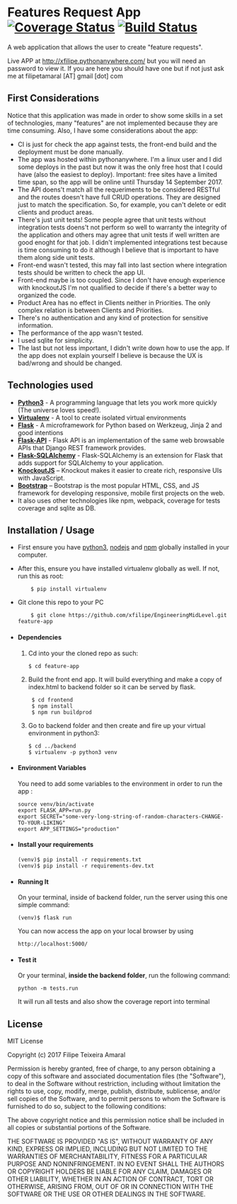 # Features Request App [![Coverage Status](https://coveralls.io/repos/github/xfilipe/EngineeringMidLevel/badge.svg)](https://coveralls.io/github/xfilipe/EngineeringMidLevel) [![Build Status](https://travis-ci.org/xfilipe/EngineeringMidLevel.svg?branch=master)](https://travis-ci.org/xfilipe/EngineeringMidLevel)

A web application that allows the user to create "feature requests".

Live APP at http://xfilipe.pythonanywhere.com/ but you will need an password to view it. If you are here you should have one but if not just ask me at filipetamaral [AT] gmail [dot] com

## First Considerations
Notice that this application was made in order to show some skills in a set of technologies, many "features" are not implemented because they are time consuming. Also, I have some considerations about the app:

* CI is just for check the app against tests, the front-end build and the deployment must be done manually.
* The app was hosted within pythonanywhere. I'm a linux user and I did some deploys in the past but now it was the only free host that I could have (also the easiest to deploy). Important: free sites have a limited time span, so the app will be online until Thursday 14 September 2017.
* The API doens't match all the requeriments to be considered RESTful and the routes doesn't have full CRUD operations. They are designed just to match the specification. So, for example, you can't delete or edit clients and product areas.
* There's just unit tests! Some people agree that unit tests without integration tests doens't not perform so well to warranty the integrity of the application and others may agree that unit tests if well written are good enoght for that job. I didn't implemented integrations test because is time consuming to do it although I believe that is important to have them along side unit tests.
* Front-end wasn't tested, this may fall into last section where integration tests should be written to check the app UI.
* Front-end maybe is too coupled. Since I don't have enough experience with knockoutJS I'm not qualified to decide if there's a better way to organized the code.
* Product Area has no effect in Clients neither in Priorities. The only complex relation is between Clients and Priorities.
* There's no authentication and any kind of protection for sensitive information.
* The performance of the app wasn't tested.
* I used sqlite for simplicity.
* The last but not less important, I didn't write down how to use the app. If the app does not explain yourself I believe is because the UX is bad/wrong and should be changed.

## Technologies used
* **[Python3](https://www.python.org/downloads/)** - A programming language that lets you work more quickly (The universe loves speed!).
* **[Virtualenv](https://virtualenv.pypa.io/en/stable/)** - A tool to create isolated virtual environments
* **[Flask](flask.pocoo.org/)** - A microframework for Python based on Werkzeug, Jinja 2 and good intentions
* **[Flask-API](http://www.flaskapi.org/)** - Flask API is an implementation of the same web browsable APIs that Django REST framework provides.
* **[Flask-SQLAlchemy](http://flask-sqlalchemy.pocoo.org/2.1/)** - Flask-SQLAlchemy is an extension for Flask that adds support for SQLAlchemy to your application.
* **[KnockoutJS](http://knockoutjs.com/)** – Knockout makes it easier to create rich, responsive UIs with JavaScript.
* **[Bootstrap](http://getbootstrap.com/)** – Bootstrap is the most popular HTML, CSS, and JS framework for developing responsive, mobile first projects on the web.
* It also uses other technologies like npm, webpack, coverage for tests coverage and sqlite as DB.


## Installation / Usage
* First ensure you have [python3](https://www.python.org), [nodejs](https://nodejs.org/en/) and [npm](https://nodejs.org/en/) globally installed in your computer.
* After this, ensure you have installed virtualenv globally as well. If not, run this as root:
    ```
        $ pip install virtualenv
    ```
* Git clone this repo to your PC
    ```
        $ git clone https://github.com/xfilipe/EngineeringMidLevel.git feature-app
    ```


* #### Dependencies
    1. Cd into your the cloned repo as such:
        ```
        $ cd feature-app
        ```
    2. Build the front end app. It will build everything and make a copy of index.html to backend folder so it can be served by flask.
       ```
        $ cd frontend
        $ npm install
        $ npm run buildprod
        ```
    3. Go to backend folder and then create and fire up your virtual environment in python3:
        ```
        $ cd ../backend
        $ virtualenv -p python3 venv
        ```

* #### Environment Variables
    You need to add some variables to the environment in order to run the app :
    ```
    source venv/bin/activate
    export FLASK_APP=run.py
    export SECRET="some-very-long-string-of-random-characters-CHANGE-TO-YOUR-LIKING"
    export APP_SETTINGS="production"
    ```

* #### Install your requirements
    ```
    (venv)$ pip install -r requirements.txt
    (venv)$ pip install -r requirements-dev.txt
    ```

* #### Running It
    On your terminal, inside of backend folder, run the server using this one simple command:
    ```
    (venv)$ flask run
    ```
    You can now access the app on your local browser by using
    ```
    http://localhost:5000/
    ```

* #### Test it
    Or your terminal, **inside the backend folder**, run the following command:
    ```
    python -m tests.run
    ```
    It will run all tests and also show the coverage report into terminal


## License
MIT License

Copyright (c) 2017 Filipe Teixeira Amaral

Permission is hereby granted, free of charge, to any person obtaining a copy
of this software and associated documentation files (the "Software"), to deal
in the Software without restriction, including without limitation the rights
to use, copy, modify, merge, publish, distribute, sublicense, and/or sell
copies of the Software, and to permit persons to whom the Software is
furnished to do so, subject to the following conditions:

The above copyright notice and this permission notice shall be included in all
copies or substantial portions of the Software.

THE SOFTWARE IS PROVIDED "AS IS", WITHOUT WARRANTY OF ANY KIND, EXPRESS OR
IMPLIED, INCLUDING BUT NOT LIMITED TO THE WARRANTIES OF MERCHANTABILITY,
FITNESS FOR A PARTICULAR PURPOSE AND NONINFRINGEMENT. IN NO EVENT SHALL THE
AUTHORS OR COPYRIGHT HOLDERS BE LIABLE FOR ANY CLAIM, DAMAGES OR OTHER
LIABILITY, WHETHER IN AN ACTION OF CONTRACT, TORT OR OTHERWISE, ARISING FROM,
OUT OF OR IN CONNECTION WITH THE SOFTWARE OR THE USE OR OTHER DEALINGS IN THE
SOFTWARE.
